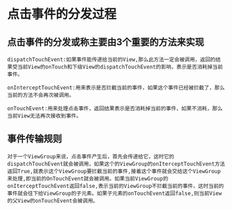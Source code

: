 # 点击事件的分发过程 #

## 点击事件的分发或称主要由3个重要的方法来实现 ##
	dispatchTouchEvent:如果事件能传递给当前的View,那么此方法一定会被调用，返回的结果受当前View的onTouch和下级View的dispatchTouchEvent的影响，表示是否消耗掉当前事件。
	
	onInterceptTouchEvent:用来表示是否拦截当前的事件，如果这个事件已经被拦截了，那么当前的方法不会再次被调用。
	
	onTouchEvent:用来处理点击事件，返回结果表示是否消耗掉当前的事件，如果不消耗，那么当前View无法再次接收到事件。

## 事件传输规则 ##

	对于一个ViewGroup来说，点击事件产生后，首先会传递给它，这时它的dispatchTouchEvent就会被调用，如果这个的ViewGroup的onIterceptTouchEvent方法返回True,就表示这个ViewGroup要拦截当前的事件,接着这个事件就会交给这个ViewGroup来处理,即当前的OnTouchEvent就会被调用。如果当前ViewGroup的onIterceptTouchEvent返回false,表示当前的ViewGroup不拦截当前的事件，这时当前的事件就会往下给ViewGroup的子元素。如果子元素的onTouchEvent返回false,则当前View的父View的onTouchEvent会被调用。






